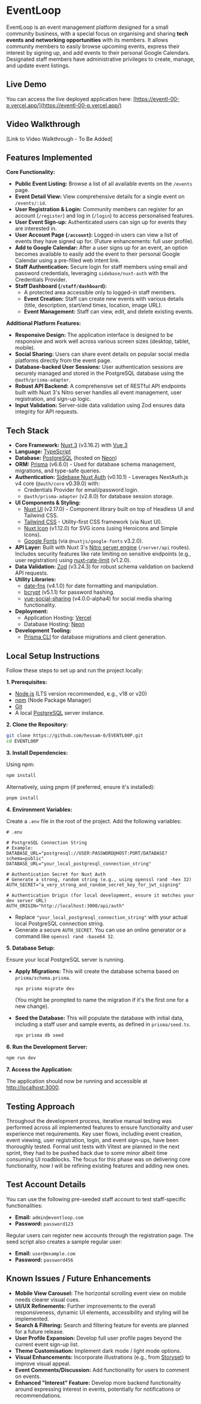 # EventLoop

EventLoop is an event management platform designed for a small community business, with a special focus on organising and sharing **tech events and networking opportunities** with its members. It allows community members to easily browse upcoming events, express their interest by signing up, and add events to their personal Google Calendars. Designated staff members have administrative privileges to create, manage, and update event listings.

## Live Demo

You can access the live deployed application here: [https://eventl-00-p.vercel.app/](https://eventl-00-p.vercel.app/)

## Video Walkthrough

[Link to Video Walkthrough - To Be Added]

## Features Implemented

**Core Functionality:**

- **Public Event Listing:** Browse a list of all available events on the `/events` page.
- **Event Detail View:** View comprehensive details for a single event on `/events/:id`.
- **User Registration & Login:** Community members can register for an account (`/register`) and log in (`/login`) to access personalised features.
- **User Event Sign-up:** Authenticated users can sign up for events they are interested in.
- **User Account Page (`/account`):** Logged-in users can view a list of events they have signed up for. (Future enhancements: full user profile).
- **Add to Google Calendar:** After a user signs up for an event, an option becomes available to easily add the event to their personal Google Calendar using a pre-filled web intent link.
- **Staff Authentication:** Secure login for staff members using email and password credentials, leveraging `sidebase/nuxt-auth` with the Credentials Provider.
- **Staff Dashboard (`/staff/dashboard`):**
  - A protected area accessible only to logged-in staff members.
  - **Event Creation:** Staff can create new events with various details (title, description, start/end times, location, image URL).
  - **Event Management:** Staff can view, edit, and delete existing events.

**Additional Platform Features:**

- **Responsive Design:** The application interface is designed to be responsive and work well across various screen sizes (desktop, tablet, mobile).
- **Social Sharing:** Users can share event details on popular social media platforms directly from the event page.
- **Database-backed User Sessions:** User authentication sessions are securely managed and stored in the PostgreSQL database using the `@auth/prisma-adapter`.
- **Robust API Backend:** A comprehensive set of RESTful API endpoints built with Nuxt 3's Nitro server handles all event management, user registration, and sign-up logic.
- **Input Validation:** Server-side data validation using Zod ensures data integrity for API requests.

## Tech Stack

- **Core Framework:** [Nuxt 3](https://nuxt.com/) (v3.16.2) with [Vue 3](https://vuejs.org/)
- **Language:** [TypeScript](https://www.typescriptlang.org/)
- **Database:** [PostgreSQL](https://www.postgresql.org/) (hosted on [Neon](https://neon.tech/))
- **ORM:** [Prisma](https://www.prisma.io/) (v6.6.0) - Used for database schema management, migrations, and type-safe queries.
- **Authentication:** [Sidebase Nuxt Auth](https://sidebase.io/nuxt-auth/getting-started) (v0.10.1) - Leverages NextAuth.js v4 core (`@auth/core` v0.39.0) with:
  - Credentials Provider for email/password login.
  - `@auth/prisma-adapter` (v2.8.0) for database session storage.
- **UI Components & Styling:**
  - [Nuxt UI](https://ui.nuxt.com/) (v2.17.0) - Component library built on top of Headless UI and Tailwind CSS.
  - [Tailwind CSS](https://tailwindcss.com/) - Utility-first CSS framework (via Nuxt UI).
  - [Nuxt Icon](https://github.com/nuxt/icon) (v1.12.0) for SVG icons (using Heroicons and Simple Icons).
  - [Google Fonts](https://fonts.google.com/) (via `@nuxtjs/google-fonts` v3.2.0).
- **API Layer:** Built with Nuxt 3's [Nitro server engine](https://nitro.unjs.io/) (`/server/api` routes). Includes security features like rate limiting on sensitive endpoints (e.g., user registration) using [nuxt-rate-limit](https://github.com/timb-103/nuxt-rate-limit) (v1.2.0).
- **Data Validation:** [Zod](https://zod.dev/) (v3.24.3) for robust schema validation on backend API requests.
- **Utility Libraries:**
  - [date-fns](https://date-fns.org/) (v4.1.0) for date formatting and manipulation.
  - [bcrypt](https://www.npmjs.com/package/bcrypt) (v5.1.1) for password hashing.
  - [vue-social-sharing](https://github.com/nicolasbeauvais/vue-social-sharing) (v4.0.0-alpha4) for social media sharing functionality.
- **Deployment:**
  - Application Hosting: [Vercel](https://vercel.com/)
  - Database Hosting: [Neon](https://neon.tech/)
- **Development Tooling:**
  - [Prisma CLI](https://www.prisma.io/docs/reference/api-reference/command-reference) for database migrations and client generation.

## Local Setup Instructions

Follow these steps to set up and run the project locally:

**1. Prerequisites:**

- [Node.js](https://nodejs.org/) (LTS version recommended, e.g., v18 or v20)
- [npm](https://docs.npmjs.com/cli/v7/commands/npm-install) (Node Package Manager)
- [Git](https://git-scm.com/)
- A local [PostgreSQL](https://www.postgresql.org/download/) server instance.

**2. Clone the Repository:**

```bash
git clone https://github.com/hessam-0/EVENTL00P.git
cd EVENTL00P
```

**3. Install Dependencies:**

Using npm:

```bash
npm install
```

Alternatively, using pnpm (if preferred, ensure it's installed):

```bash
pnpm install
```

**4. Environment Variables:**

Create a `.env` file in the root of the project. Add the following variables:

```env
# .env

# PostgreSQL Connection String
# Example: DATABASE_URL="postgresql://USER:PASSWORD@HOST:PORT/DATABASE?schema=public"
DATABASE_URL="your_local_postgresql_connection_string"

# Authentication Secret for Nuxt Auth
# Generate a strong, random string (e.g., using openssl rand -hex 32)
AUTH_SECRET="a_very_strong_and_random_secret_key_for_jwt_signing"

# Authentication Origin (for local development, ensure it matches your dev server URL)
AUTH_ORIGIN="http://localhost:3000/api/auth"
```

- Replace `"your_local_postgresql_connection_string"` with your actual local PostgreSQL connection string.
- Generate a secure `AUTH_SECRET`. You can use an online generator or a command like `openssl rand -base64 32`.

**5. Database Setup:**

Ensure your local PostgreSQL server is running.

- **Apply Migrations:** This will create the database schema based on `prisma/schema.prisma`.

  ```bash
  npx prisma migrate dev
  ```

  (You might be prompted to name the migration if it's the first one for a new change).

- **Seed the Database:** This will populate the database with initial data, including a staff user and sample events, as defined in `prisma/seed.ts`.
  ```bash
  npx prisma db seed
  ```

**6. Run the Development Server:**

```bash
npm run dev
```

**7. Access the Application:**

The application should now be running and accessible at [http://localhost:3000](http://localhost:3000).

## Testing Approach

Throughout the development process, iterative manual testing was performed across all implemented features to ensure functionality and user experience met requirements. Key user flows, including event creation, event viewing, user registration, login, and event sign-ups, have been thoroughly tested.
Formal unit tests with Vitest are planned in the next sprint, they had to be pushed back due to some minor albeit time consuming UI roadblocks. The focus for this phase was on delivering core functionality, now I will be refining existing features and adding new ones.

## Test Account Details

You can use the following pre-seeded staff account to test staff-specific functionalities:

- **Email:** `admin@eventloop.com`
- **Password:** `password123`

Regular users can register new accounts through the registration page. The seed script also creates a sample regular user:

- **Email:** `user@example.com`
- **Password:** `password456`

## Known Issues / Future Enhancements

- **Mobile View Carousel:** The horizontal scrolling event view on mobile needs clearer visual cues.
- **UI/UX Refinements:** Further improvements to the overall responsiveness, dynamic UI elements, accessibility and styling will be implemented.
- **Search & Filtering:** Search and filtering feature for events are planned for a future release.
- **User Profile Expansion:** Develop full user profile pages beyond the current event sign-up list.
- **Theme Customisation:** Implement dark mode / light mode options.
- **Visual Enhancements:** Incorporate illustrations (e.g., from [Storyset](https://storyset.com/)) to improve visual appeal.
- **Event Comments/Discussion:** Add functionality for users to comment on events.
- **Enhanced "Interest" Feature:** Develop more backend functionality around expressing interest in events, potentially for notifications or recommendations.

```

```
